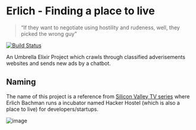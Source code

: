 # Erlich - Finding a place to live

> “If they want to negotiate using hostility and rudeness, well, they picked the wrong guy”

[![Build Status](https://travis-ci.org/victorpre/erlich.svg?branch=master)](https://travis-ci.org/victorpre/erlich)

An Umbrella Elixir Project which crawls through classified adverisements websites and sends new ads by a chatbot.

## Naming

The name of this project is a reference from [Silicon Valley TV series](https://en.wikipedia.org/wiki/Silicon_Valley_(TV_series)) where Erlich Bachman runs a incubator named Hacker Hostel (which is also a place to live) for developers/startups.

![image](http://www.piedpiper.com/app/themes/pied-piper/dist/images/erlich.png)



